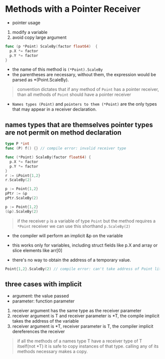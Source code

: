# Methods with a Pointer Receiver

- pointer usage

1. modify a variable
2. avoid copy large argument

```go
func (p *Point) ScaleBy(factor float64)  {
  p.X *= factor
  p.Y *= factor
}
```

- the name of this method is `(*Point).ScaleBy`
- the parentheses are necessary, without them, the expression would be parsed as *(Point.ScaleBy).

> convention dictates that if any method of `Point` has a pointer receiver, than all methods of `Point` should have a pointer receiver

- `Names types (Point)` and `pointers to them (*Point)` are the only types that may appear in a receiver declaration.

## names types that are themselves pointer types are not permit on method declaration

```go
type P *int
func (P) f() {} // compile error: invalid receiver type
```

```go
func (*Point) ScaleBy(factor float64) {
  p.X *= factor
  p.Y *= factor
}
r := &Point{1,2}
r.ScaleBy(2)

p := Point{1,2}
pPtr := &p
pPtr.ScaleBy(2)

p := Point{1,2}
(&p).ScaleBy(2)
```

> if the receiver `p` is a variable of type `Point` but the method requires a `*Point` receiver
> we can use this shorthand
`p.ScaleBy(2)`

- the compiler will perform an implicit &p on the variable
- this works only for variables, including struct fields like p.X and array or slice elements like arr[0]

- there's no way to obtain the address of a temporary value.

```go
Point{1,2}.ScaleBy(2) // compile error: can't take address of Point literal
```

## three cases with implicit

- argument: the value passed
- parameter: function parameter

1. receiver argument has the same type as the receiver parameter
2. receiver argument is T and receiver parameter is *T, the compile implicit takes the  address of the variable
3. receiver argument is *T, receiver parameter is T, the compiler implicit dereferences the receiver

> if all the methods of a names type T have a receiver type of T itself(not *T)
> it is safe to copy instances of that type.
> calling any of its methods necessary makes a copy.